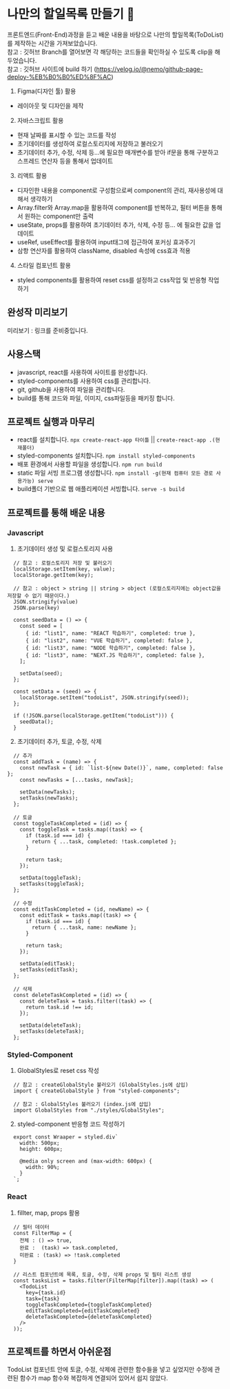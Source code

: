 # 나만의 할일목록 만들기 🧐

프론트엔드(Front-End)과정을 듣고 배운 내용을 바탕으로 나만의 할일목록(ToDoList)를 제작하는 시간을 가져보았습니다. </br>
참고 : 깃허브 Branch를 열어보면 각 해당하는 코드들을 확인하실 수 있도록 clip을 해두었습니다. </br>
참고 : 깃허브 사이트에 build 하기 (https://velog.io/@nemo/github-page-deploy-%EB%B0%B0%ED%8F%AC)

1. Figma(디자인 툴) 활용

- 레이아웃 및 디자인을 제작

2. 자바스크립트 활용

- 현재 날짜를 표시할 수 있는 코드를 작성
- 초기데이터를 생성하여 로컬스토리지에 저장하고 불러오기
- 초기데이터 추가, 수정, 삭제 등...에 필요한 매개변수를 받아 if문을 통해 구분하고 스프레드 연산자 등을 통해서 업데이트

3. 리액트 활용

- 디자인한 내용을 component로 구성함으로써 component의 관리, 재사용성에 대해서 생각하기
- Array.filter와 Array.map을 활용하여 component를 반복하고, 필터 버튼을 통해서 원하는 component만 출력
- useState, props를 활용하여 초기데이터 추가, 삭제, 수정 등... 에 필요한 값을 업데이트
- useRef, useEffect를 활용하여 input태그에 접근하여 포커싱 효과주기
- 삼항 연산자를 활용하여 className, disabled 속성에 css효과 적용

4. 스타일 컴포넌트 활용

- styled components를 활용하여 reset css를 설정하고 css작업 및 반응형 작업하기

## 완성작 미리보기

미리보기 : 링크를 준비중입니다.

## 사용스택

- javascript, react를 사용하여 사이트를 완성합니다.
- styled-components를 사용하여 css를 관리합니다.
- git, github을 사용하여 파일을 관리합니다.
- build를 통해 코드와 파일, 이미지, css파일등을 패키징 합니다.

## 프로젝트 실행과 마무리

- react를 설치합니다. `npx create-react-app 타이틀` || `create-react-app .(현재폴더)`
- styled-components 설치합니다. `npm install styled-components`
- 배포 환경에서 사용할 파일을 생성합니다. `npm run build`
- static 파일 서빙 프로그램 생성합니다. `npm install -g(현재 컴퓨터 모든 경로 사용가능) serve`
- build폴더 기반으로 웹 애플리케이션 서빙합니다. `serve -s build`

## 프로젝트를 통해 배운 내용

### Javascript

1. 초기데이터 생성 및 로컬스토리지 사용

```
  // 참고 : 로컬스토리지 저장 및 불러오기
  localStorage.setItem(key, value);
  localStorage.getItem(key);

  // 참고 : object > string || string > object (로컬스토리지에는 object값을 저장할 수 없기 때문이다.)
  JSON.stringify(value)
  JSON.parse(key)

  const seedData = () => {
    const seed = [
      { id: "list1", name: "REACT 학습하기", completed: true },
      { id: "list2", name: "VUE 학습하기", completed: false },
      { id: "list3", name: "NODE 학습하기", completed: false },
      { id: "list3", name: "NEXT.JS 학습하기", completed: false },
    ];

    setData(seed);
  };

  const setData = (seed) => {
    localStorage.setItem("todoList", JSON.stringify(seed));
  };

  if (!JSON.parse(localStorage.getItem("todoList"))) {
    seedData();
  }
```

2. 초기데이터 추가, 토글, 수정, 삭제

```
  // 추가
  const addTask = (name) => {
    const newTask = { id: `list-${new Date()}`, name, completed: false };
    const newTasks = [...tasks, newTask];

    setData(newTasks);
    setTasks(newTasks);
  };

  // 토글
  const toggleTaskCompleted = (id) => {
    const toggleTask = tasks.map((task) => {
      if (task.id === id) {
        return { ...task, completed: !task.completed };
      }

      return task;
    });

    setData(toggleTask);
    setTasks(toggleTask);
  };

  // 수정
  const editTaskCompleted = (id, newName) => {
    const editTask = tasks.map((task) => {
      if (task.id === id) {
        return { ...task, name: newName };
      }

      return task;
    });

    setData(editTask);
    setTasks(editTask);
  };

  // 삭제
  const deleteTaskCompleted = (id) => {
    const deleteTask = tasks.filter((task) => {
      return task.id !== id;
    });

    setData(deleteTask);
    setTasks(deleteTask);
  };
```

### Styled-Component

1. GlobalStyles로 reset css 작성

```
  // 참고 : createGlobalStyle 불러오기 (GlobalStyles.js에 삽입)
  import { createGlobalStyle } from "styled-components";

  // 참고 : GlobalStyles 불러오기 (index.js에 삽입)
  import GlobalStyles from "./styles/GlobalStyles";
```

2. styled-component 반응형 코드 작성하기

```
  export const Wraaper = styled.div`
    width: 500px;
    height: 600px;

    @media only screen and (max-width: 600px) {
      width: 90%;
    }
  `;
```

### React

1. fillter, map, props 활용

```
  // 필터 데이터
  const FilterMap = {
    전체 : () => true,
    완료 :  (task) => task.completed,
    미완료 : (task) => !task.completed
  }

  // 리스트 컴포넌트에 목록, 토글, 수정, 삭제 props 및 필터 리스트 생성
  const tasksList = tasks.filter(FilterMap[filter]).map((task) => (
    <TodoList
      key={task.id}
      task={task}
      toggleTaskCompleted={toggleTaskCompleted}
      editTaskCompleted={editTaskCompleted}
      deleteTaskCompleted={deleteTaskCompleted}
    />
  ));
```

## 프로젝트를 하면서 아쉬운점

TodoList 컴포넌트 안에 토글, 수정, 삭제에 관련한 함수들을 넣고 싶었지만 수정에 관련된 함수가 map 함수와 복잡하게 연결되어 있어서 쉽지 않았다.
